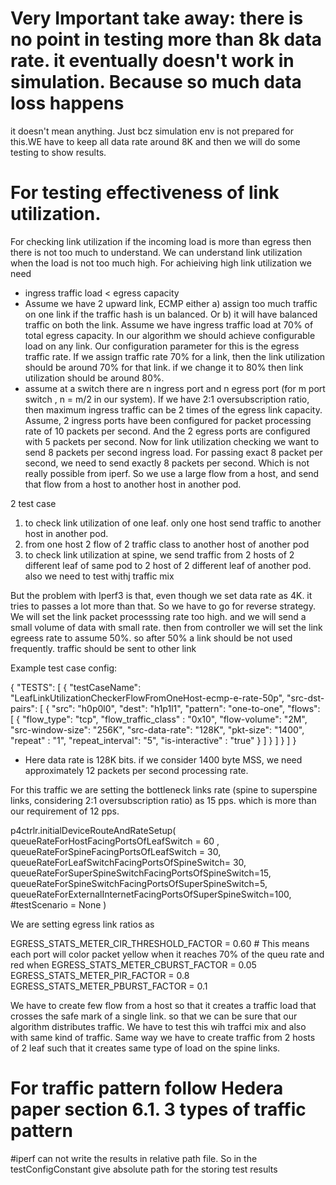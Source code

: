 # Very Important take away: there is no point in testing more than 8k data rate. it eventually doesn't work in simulation. Because so much data loss happens
it doesn't mean anything. Just bcz simulation env is not prepared for this.WE have to keep all data rate around 8K and then we will 
do some testing to show results. 


# For testing effectiveness of link utilization. 
For checking link utilization if the incoming load is more than egress then there is not too much to understand. We can understand 
link utilization when the load is not too much high. For achieiving high link utilization we need 

* ingress traffic load < egress capacity
* Assume we have 2 upward link, ECMP either a) assign too much traffic on one link if the traffic hash is un balanced. Or
b) it will have balanced traffic on both the link. Assume we have ingress traffic load at 70% of total egress capacity. In our
algorithm we should achieve configurable load on any link. Our configuration parameter for this is the egress traffic rate. If we assign 
traffic rate 70% for a link, then the link utilization should be around 70% for that link. if we change it to 80% then link 
utilization should be around 80%. 
* assume at a switch there are n ingress port and n egress port (for m port switch , n = m/2 in our system). If we have 2:1 
oversubscription ratio, then maximum ingress traffic can be 2 times of the egress link capacity. Assume, 2 ingress ports have 
been configured for packet processing rate of 10 packets per second. And the 2 egress ports are configured with 5 packets per second. 
Now for link utilization checking we want to send 8 packets per second ingress load. For passing exact 8 packet per second, we 
need to send  exactly 8 packets per second. Which is not really possible from iperf. So we use a large flow from a host, and 
send that flow from a host to another host in another pod. 

2 test case 
1) to check link utilization of one leaf. only one host send traffic to another host in another pod.
2) from one host 2 flow of 2 traffic class to another host of another pod
2) to check link utilization at spine, we send traffic from 2 hosts of 2 different leaf of same pod to 2 host of 2 different 
leaf of another pod. 
also we need to test withj traffic mix

But the problem with Iperf3 is that, even though we set data rate as 4K. it tries to passes a lot more than that.
So we have to go for reverse strategy. We will set the link packet processsing rate too high. and we will send a 
small volume of data with small rate. then from controller we will set the link egreess rate to assume 50%. so after 50% 
a link should be not used frequently. traffic should be sent to other link


Example test case config: 

{
  "TESTS": [
    {
      "testCaseName": "LeafLinkUtilizationCheckerFlowFromOneHost-ecmp-e-rate-50p",
      "src-dst-pairs": [
        {
          "src": "h0p0l0",
          "dest": "h1p1l1",
          "pattern": "one-to-one",
          "flows": [
            {
              "flow_type": "tcp",
              "flow_traffic_class" : "0x10",
              "flow-volume": "2M",
              "src-window-size": "256K",
              "src-data-rate": "128K",
              "pkt-size":  "1400",
              "repeat" : "1",
              "repeat_interval": "5",
              "is-interactive" : "true"
            }
          ]
        }
      ]
    }
  ]
}

* Here data rate is 128K bits. if we consider  1400 byte MSS, we need 
approximately 12 packets per second processing rate. 

For this traffic we are setting the bottleneck links rate (spine to superspine links, considering 2:1 oversubscription ratio) as 15 pps. which is more than our requirement 
of 12 pps. 

p4ctrlr.initialDeviceRouteAndRateSetup( queueRateForHostFacingPortsOfLeafSwitch = 60 , queueRateForSpineFacingPortsOfLeafSwitch = 30,
queueRateForLeafSwitchFacingPortsOfSpineSwitch= 30, queueRateForSuperSpineSwitchFacingPortsOfSpineSwitch=15,
queueRateForSpineSwitchFacingPortsOfSuperSpineSwitch=5, queueRateForExternalInternetFacingPortsOfSuperSpineSwitch=100,
#testScenario = None
)

We are setting egress link ratios as

EGRESS_STATS_METER_CIR_THRESHOLD_FACTOR = 0.60  # This means each port will color packet yellow when it reaches 70% of the queu rate and red when
EGRESS_STATS_METER_CBURST_FACTOR = 0.05
EGRESS_STATS_METER_PIR_FACTOR = 0.8
EGRESS_STATS_METER_PBURST_FACTOR = 0.1


We have to create few flow from a host so that it creates a traffic load that crosses the safe mark of a single link. so that we can be sure that
our algorithm distributes traffic. We have to test this wih traffci mix and also with same kind of traffic. Same way we have to 
create traffic from 2 hosts of 2 leaf such that it creates same type of load on the spine links.


# For traffic pattern follow Hedera paper section 6.1. 3 types of traffic pattern


#iperf can not write the results in relative path file. So in the testConfigConstant give absolute path for the storing test results